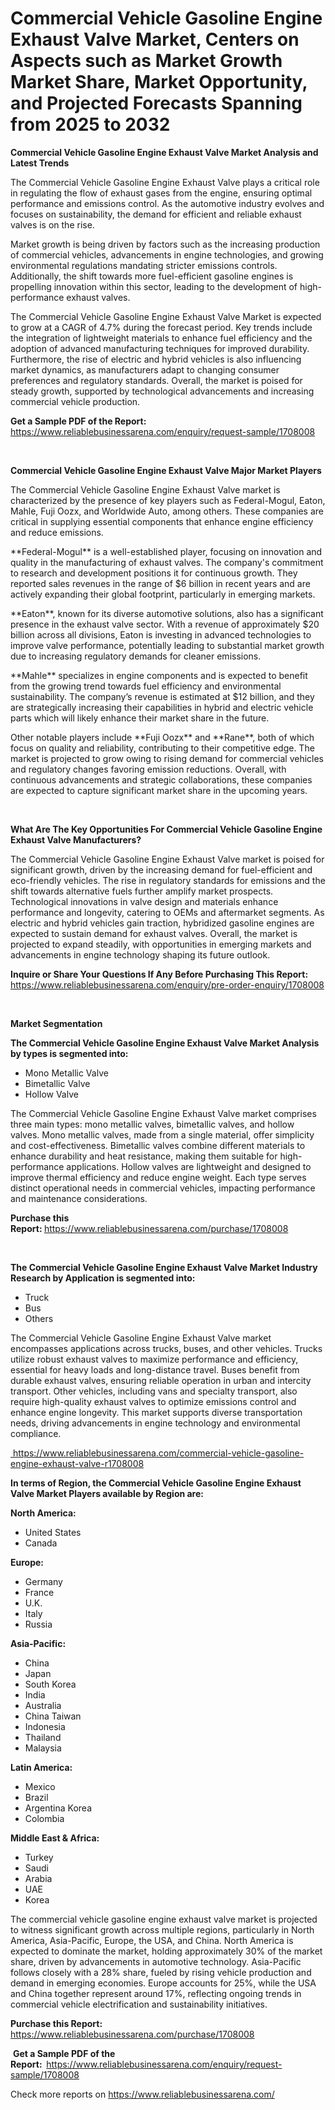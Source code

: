 <p><h1>Commercial Vehicle Gasoline Engine Exhaust Valve Market, Centers on Aspects such as Market Growth Market Share, Market Opportunity, and Projected Forecasts Spanning from 2025 to 2032</h1></p><p><strong>Commercial Vehicle Gasoline Engine Exhaust Valve Market Analysis and Latest Trends</strong></p>
<p><p>The Commercial Vehicle Gasoline Engine Exhaust Valve plays a critical role in regulating the flow of exhaust gases from the engine, ensuring optimal performance and emissions control. As the automotive industry evolves and focuses on sustainability, the demand for efficient and reliable exhaust valves is on the rise. </p><p>Market growth is being driven by factors such as the increasing production of commercial vehicles, advancements in engine technologies, and growing environmental regulations mandating stricter emissions controls. Additionally, the shift towards more fuel-efficient gasoline engines is propelling innovation within this sector, leading to the development of high-performance exhaust valves.</p><p>The Commercial Vehicle Gasoline Engine Exhaust Valve Market is expected to grow at a CAGR of 4.7% during the forecast period. Key trends include the integration of lightweight materials to enhance fuel efficiency and the adoption of advanced manufacturing techniques for improved durability. Furthermore, the rise of electric and hybrid vehicles is also influencing market dynamics, as manufacturers adapt to changing consumer preferences and regulatory standards. Overall, the market is poised for steady growth, supported by technological advancements and increasing commercial vehicle production.</p></p>
<p><strong>Get a Sample PDF of the Report:&nbsp;</strong> <a href="https://www.reliablebusinessarena.com/enquiry/request-sample/1708008?utm_campaign=3535&utm_medium=2&utm_source=Github&utm_content=ia&utm_term=25032025&utm_id=commercial-vehicle-gasoline-engine-exhaust-valve">https://www.reliablebusinessarena.com/enquiry/request-sample/1708008</a></p>
<p>&nbsp;</p>
<p><strong>Commercial Vehicle Gasoline Engine Exhaust Valve Major Market Players</strong></p>
<p><p>The Commercial Vehicle Gasoline Engine Exhaust Valve market is characterized by the presence of key players such as Federal-Mogul, Eaton, Mahle, Fuji Oozx, and Worldwide Auto, among others. These companies are critical in supplying essential components that enhance engine efficiency and reduce emissions.</p><p>**Federal-Mogul** is a well-established player, focusing on innovation and quality in the manufacturing of exhaust valves. The company's commitment to research and development positions it for continuous growth. They reported sales revenues in the range of $6 billion in recent years and are actively expanding their global footprint, particularly in emerging markets.</p><p>**Eaton**, known for its diverse automotive solutions, also has a significant presence in the exhaust valve sector. With a revenue of approximately $20 billion across all divisions, Eaton is investing in advanced technologies to improve valve performance, potentially leading to substantial market growth due to increasing regulatory demands for cleaner emissions.</p><p>**Mahle** specializes in engine components and is expected to benefit from the growing trend towards fuel efficiency and environmental sustainability. The company’s revenue is estimated at $12 billion, and they are strategically increasing their capabilities in hybrid and electric vehicle parts which will likely enhance their market share in the future.</p><p>Other notable players include **Fuji Oozx** and **Rane**, both of which focus on quality and reliability, contributing to their competitive edge. The market is projected to grow owing to rising demand for commercial vehicles and regulatory changes favoring emission reductions. Overall, with continuous advancements and strategic collaborations, these companies are expected to capture significant market share in the upcoming years.</p></p>
<p>&nbsp;</p>
<p><strong>What Are The Key Opportunities For Commercial Vehicle Gasoline Engine Exhaust Valve Manufacturers?</strong></p>
<p><p>The Commercial Vehicle Gasoline Engine Exhaust Valve market is poised for significant growth, driven by the increasing demand for fuel-efficient and eco-friendly vehicles. The rise in regulatory standards for emissions and the shift towards alternative fuels further amplify market prospects. Technological innovations in valve design and materials enhance performance and longevity, catering to OEMs and aftermarket segments. As electric and hybrid vehicles gain traction, hybridized gasoline engines are expected to sustain demand for exhaust valves. Overall, the market is projected to expand steadily, with opportunities in emerging markets and advancements in engine technology shaping its future outlook.</p></p>
<p><strong>Inquire or Share Your Questions If Any Before Purchasing This Report:</strong> <a href="https://www.reliablebusinessarena.com/enquiry/pre-order-enquiry/1708008?utm_campaign=3535&utm_medium=2&utm_source=Github&utm_content=ia&utm_term=25032025&utm_id=commercial-vehicle-gasoline-engine-exhaust-valve">https://www.reliablebusinessarena.com/enquiry/pre-order-enquiry/1708008</a></p>
<p>&nbsp;</p>
<p><strong>Market Segmentation</strong></p>
<p><strong>The Commercial Vehicle Gasoline Engine Exhaust Valve Market Analysis by types is segmented into:</strong></p>
<p><ul><li>Mono Metallic Valve</li><li>Bimetallic Valve</li><li>Hollow Valve</li></ul></p>
<p><p>The Commercial Vehicle Gasoline Engine Exhaust Valve market comprises three main types: mono metallic valves, bimetallic valves, and hollow valves. Mono metallic valves, made from a single material, offer simplicity and cost-effectiveness. Bimetallic valves combine different materials to enhance durability and heat resistance, making them suitable for high-performance applications. Hollow valves are lightweight and designed to improve thermal efficiency and reduce engine weight. Each type serves distinct operational needs in commercial vehicles, impacting performance and maintenance considerations.</p></p>
<p><strong>Purchase this Report:&nbsp;</strong><a href="https://www.reliablebusinessarena.com/purchase/1708008?utm_campaign=3535&utm_medium=2&utm_source=Github&utm_content=ia&utm_term=25032025&utm_id=commercial-vehicle-gasoline-engine-exhaust-valve">https://www.reliablebusinessarena.com/purchase/1708008</a></p>
<p>&nbsp;</p>
<p><strong>The Commercial Vehicle Gasoline Engine Exhaust Valve Market Industry Research by Application is segmented into:</strong></p>
<p><ul><li>Truck</li><li>Bus</li><li>Others</li></ul></p>
<p><p>The Commercial Vehicle Gasoline Engine Exhaust Valve market encompasses applications across trucks, buses, and other vehicles. Trucks utilize robust exhaust valves to maximize performance and efficiency, essential for heavy loads and long-distance travel. Buses benefit from durable exhaust valves, ensuring reliable operation in urban and intercity transport. Other vehicles, including vans and specialty transport, also require high-quality exhaust valves to optimize emissions control and enhance engine longevity. This market supports diverse transportation needs, driving advancements in engine technology and environmental compliance.</p></p>
<p><a href="https://www.reliablebusinessarena.com/commercial-vehicle-gasoline-engine-exhaust-valve-r1708008?utm_campaign=3535&utm_medium=2&utm_source=Github&utm_content=ia&utm_term=25032025&utm_id=commercial-vehicle-gasoline-engine-exhaust-valve">&nbsp;https://www.reliablebusinessarena.com/commercial-vehicle-gasoline-engine-exhaust-valve-r1708008</a></p>
<p><strong>In terms of Region, the Commercial Vehicle Gasoline Engine Exhaust Valve Market Players available by Region are:</strong></p>
<p>
    <p> <strong> North America: </strong>
        <ul>
            <li>United States</li>
            <li>Canada</li>
        </ul>
        </p> 
    <p> <strong> Europe: </strong>
        <ul>
            <li>Germany</li>
            <li>France</li>
            <li>U.K.</li>
            <li>Italy</li>
            <li>Russia</li>
        </ul>
        </p> 
    <p> <strong> Asia-Pacific: </strong>
        <ul>
            <li>China</li>
            <li>Japan</li>
            <li>South Korea</li>
            <li>India</li>
            <li>Australia</li>
            <li>China Taiwan</li>
            <li>Indonesia</li>
            <li>Thailand</li>
            <li>Malaysia</li>
        </ul>
        </p> 
    <p> <strong> Latin America: </strong>
        <ul>
            <li>Mexico</li>
            <li>Brazil</li>
            <li>Argentina Korea</li>
            <li>Colombia</li>
        </ul>
        </p> 
    <p> <strong> Middle East & Africa: </strong>
        <ul>
            <li>Turkey</li>
            <li>Saudi</li>
            <li>Arabia</li>
            <li>UAE</li>
            <li>Korea</li>
        </ul>
    </p>
    </p>
<p><p>The commercial vehicle gasoline engine exhaust valve market is projected to witness significant growth across multiple regions, particularly in North America, Asia-Pacific, Europe, the USA, and China. North America is expected to dominate the market, holding approximately 30% of the market share, driven by advancements in automotive technology. Asia-Pacific follows closely with a 28% share, fueled by rising vehicle production and demand in emerging economies. Europe accounts for 25%, while the USA and China together represent around 17%, reflecting ongoing trends in commercial vehicle electrification and sustainability initiatives.</p></p>
<p><strong>Purchase this Report: </strong><a href="https://www.reliablebusinessarena.com/purchase/1708008?utm_campaign=3535&utm_medium=2&utm_source=Github&utm_content=ia&utm_term=25032025&utm_id=commercial-vehicle-gasoline-engine-exhaust-valve">https://www.reliablebusinessarena.com/purchase/1708008</a></p>
<p>&nbsp;<strong>Get a Sample PDF of the Report:&nbsp;&nbsp;</strong><a href="https://www.reliablebusinessarena.com/enquiry/request-sample/1708008?utm_campaign=3535&utm_medium=2&utm_source=Github&utm_content=ia&utm_term=25032025&utm_id=commercial-vehicle-gasoline-engine-exhaust-valve">https://www.reliablebusinessarena.com/enquiry/request-sample/1708008</a></p>
<p><strong></strong></p>
<p>Check more reports on <a href="https://www.reliablebusinessarena.com/?utm_campaign=3535&utm_medium=2&utm_source=Github&utm_content=ia&utm_term=25032025&utm_id=commercial-vehicle-gasoline-engine-exhaust-valve">https://www.reliablebusinessarena.com/</a></p>